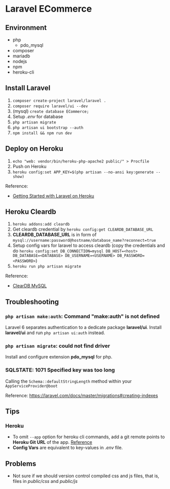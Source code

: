 # Laravel ECommerce

## Environment

-   php
    -   pdo_mysql
-   composer
-   mariadb
-   nodejs
-   npm
-   heroku-cli

## Install Laravel

1. `composer create-project laravel/laravel .`
2. `composer require laravel/ui --dev`
3. (mysql) `create database ECommerce;`
4. Setup _.env_ for database
5. `php artisan migrate`
6. `php artisan ui bootstrap --auth`
7. `npm install && npm run dev`

## Deploy on Heroku

1. `echo "web: vendor/bin/heroku-php-apache2 public/" > Procfile`
2. Push on Heroku
3. `heroku config:set APP_KEY=$(php artisan --no-ansi key:generate --show)`

Reference:

-   [Getting Started with Laravel on Heroku](https://devcenter.heroku.com/articles/getting-started-with-laravel)

## Heroku Cleardb

1. `heroku addons:add cleardb`
2. Get cleardb credential by `heroku config:get CLEARDB_DATABASE_URL`
3. **CLEARDB_DATABASE_URL** is in form of `mysql://username:password@hostname/database_name?reconnect=true`
4. Setup config vars for laravel to access cleardb (copy the credentials and do `heroku config:set DB_CONNECTION=mysql DB_HOST=<host> DB_DATABASE=<DATABASE> DB_USERNAME=<USERNAME> DB_PASSWORD=<PASSWORD>`)
5. `heroku run php artisan migrate`

Reference:

-   [ClearDB MySQL](https://devcenter.heroku.com/articles/cleardb)

## Troubleshooting

### `php artisan make:auth`: Command "make:auth" is not defined

Laravel 6 separates authentication to a dedicate package **laravel/ui**.
Install **laravel/ui** and run `php artisan ui:auth` instead.

### `php artisan migrate`: could not find driver

Install and configure extension **pdo_mysql** for php.

### SQLSTATE: 1071 Specified key was too long

Calling the `Schema::defaultStringLength` method within your `AppServiceProvider@boot`

Reference: https://laravel.com/docs/master/migrations#creating-indexes

## Tips

### Heroku

-   To omit `--app` option for heroku cli commands, add a git remote points to **Heroku Git URL** of the app. [Reference](https://stackoverflow.com/questions/55470675/how-to-avoid-the-app-option-with-heroku-cli)
-   **Config Vars** are equivalent to key-values in _.env_ file.

## Problems

-   Not sure if we should version control compiled css and js files,
    that is, files in _public/css_ and _public/js_
